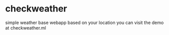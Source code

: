 # checkweather
simple weather base webapp based on your location
you can visit the demo at checkweather.ml
